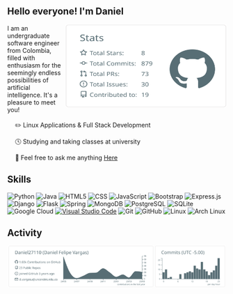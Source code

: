 <!-- About Section -->
 ## Hello everyone! I'm Daniel
 
<img align="right" width="370" height ="190" src="https://raw.githubusercontent.com/Daniel27110/github-profile-summary-card/master/profile-summary-card-output/default/3-stats.svg" alt="Dot-Files-Rouge" />


<p>


I am an undergraduate software engineer from Colombia, filled with enthusiasm for the seemingly endless possibilities of artificial intelligence. It's a pleasure to meet you!<br>  
&emsp; ✏️  Linux Applications & Full Stack Development


&emsp; 🕓  Studying and taking classes at university 


&emsp; 💬  Feel free to ask me anything [Here](https://github.com/Daniel27110/Daniel27110/discussions)

</p>



## Skills
![Python](https://img.shields.io/badge/Python-8283A1?style=for-the-badge&logo=python&logoColor=white&labelColor=black)
![Java](https://img.shields.io/badge/Java-D7A1A5?style=for-the-badge&logo=openjdk&logoColor=white&labelColor=black)
![HTML5](https://img.shields.io/badge/HTML5-D7A1A5?style=for-the-badge&logo=html5&logoColor=white&labelColor=black)
![CSS](https://img.shields.io/badge/CSS-8283A1?style=for-the-badge&logo=css3&logoColor=white&labelColor=black)
![JavaScript](https://img.shields.io/badge/JavaScript-D7A1A5?style=for-the-badge&logo=javascript&logoColor=white&labelColor=black)
![Bootstrap](https://img.shields.io/badge/Bootstrap-8283A1?style=for-the-badge&logo=bootstrap&logoColor=white&labelColor=black)
![Express.js](https://img.shields.io/badge/Express.js-151527?style=for-the-badge&logo=express&logoColor=white)
![Django](https://img.shields.io/badge/Django-151527?style=for-the-badge&logo=django&logoColor=white&labelColor=black)
![Flask](https://img.shields.io/badge/Flask-151527?style=for-the-badge&logo=flask&logoColor=white&labelColor=black)
![Spring](https://img.shields.io/badge/Spring-8283A1?style=for-the-badge&logo=spring&logoColor=white&labelColor=black)
![MongoDB](https://img.shields.io/badge/MongoDB-8283A1?style=for-the-badge&logo=mongodb&logoColor=white&labelColor=black)
![PostgreSQL](https://img.shields.io/badge/PostgreSQL-8283A1?style=for-the-badge&logo=postgresql&logoColor=white&labelColor=black)
![SQLite](https://img.shields.io/badge/SQLite-151527?style=for-the-badge&logo=sqlite&logoColor=white&labelColor=black)
![Google Cloud](https://img.shields.io/badge/Google_Cloud-8283A1?style=for-the-badge&logo=google-cloud&logoColor=white&labelColor=black)
[![Visual Studio Code](https://custom-icon-badges.demolab.com/badge/Visual%20Studio%20Code-8283A1.svg?style=for-the-badge&logo=vsc&logoColor=fff&labelColor=black)](#)
![Git](https://img.shields.io/badge/Git-D7A1A5?style=for-the-badge&logo=git&logoColor=white&labelColor=black)
![GitHub](https://img.shields.io/badge/GitHub-151527?style=for-the-badge&logo=github&logoColor=white&labelColor=black)
![Linux](https://img.shields.io/badge/Linux-D7A1A5?style=for-the-badge&logo=linux&logoColor=fff&labelColor=black)
![Arch Linux](https://img.shields.io/badge/Arch%20Linux-8283A1?style=for-the-badge&logo=arch-linux&logoColor=fff&labelColor=black)



## Activity

<p align="center">
    <img src="https://raw.githubusercontent.com/Daniel27110/github-profile-summary-card/master/profile-summary-card-output/default/0-profile-details.svg" width ="66%"/>
     <img src="https://raw.githubusercontent.com/Daniel27110/github-profile-summary-card/master/profile-summary-card-output/default/4-productive-time.svg" width ="32%"/>
</p>

